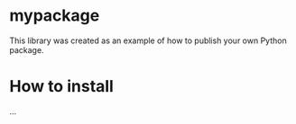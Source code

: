 # mypackage 
This library was created as an example of how to publish your own Python package.

# How to install
...